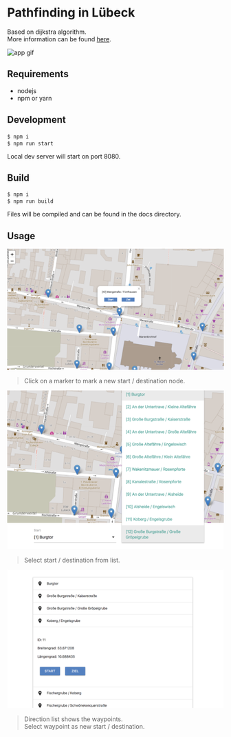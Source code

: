 # Pathfinding in Lübeck 

Based on dijkstra algorithm.  
More information can be found [here](https://en.wikipedia.org/wiki/Dijkstra%27s_algorithm#Pseudocode).

![app gif](./src/images/demo-img-1.png)

## Requirements

- nodejs
- npm or yarn 

## Development
 ```
 $ npm i
 $ npm run start
 ``` 
 Local dev server will start on port 8080.
 
 ## Build

 ```
 $ npm i
 $ npm run build
 ``` 
 
 Files will be compiled and can be found in the docs directory.
 
 ## Usage
 
 ![app gif](./src/images/demo-img-2.png)
 
 > Click on a marker to mark a new start / destination node.
 
 ![app gif](./src/images/demo-img-3.png)
 
 > Select start / destination from list.
 
 ![app gif](./src/images/demo-img-4.png)
 
 > Direction list shows the waypoints.  
 Select waypoint as new start / destination.
